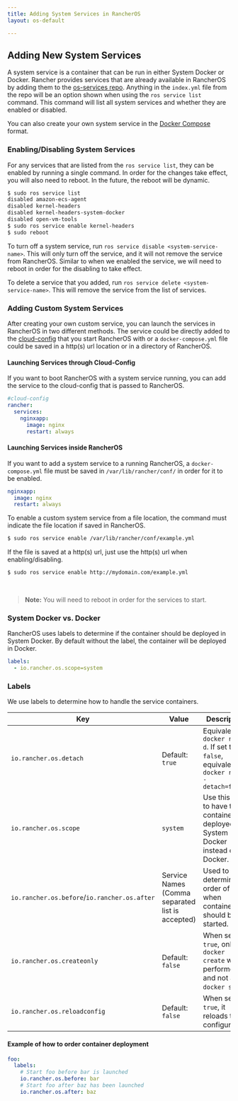 ```yaml
---
title: Adding System Services in RancherOS
layout: os-default

---
```


## Adding New System Services

A system service is a container that can be run in either System Docker or Docker. Rancher provides services that are already available in RancherOS by adding them to the [os-services repo](https://github.com/rancher/os-services). Anything in the `index.yml` file from the repo will be an option shown when using the `ros service list` command. This command will list all system services and whether they are enabled or disabled.

You can also create your own system service in the [Docker Compose](https://docs.docker.com/compose/) format. 

### Enabling/Disabling System Services

For any services that are listed from the `ros service list`, they can be enabled by running a single command. In order for the changes take effect, you will also need to reboot. In the future, the reboot will be dynamic.

```bash
$ sudo ros service list
disabled amazon-ecs-agent
disabled kernel-headers
disabled kernel-headers-system-docker
disabled open-vm-tools
$ sudo ros service enable kernel-headers
$ sudo reboot
```

To turn off a system service, run `ros service disable <system-service-name>`. This will only turn off the service, and it will not remove the service from RancherOS. Similar to when we enabled the service, we will need to reboot in order for the disabling to take effect.

To delete a service that you added, run `ros service delete <system-service-name>`. This will remove the service from the list of services.

### Adding Custom System Services

After creating your own custom service, you can launch the services in RancherOS in two different methods. The service could be directly added to the [cloud-config]({{site.baseurl}}/os/cloud-config/) that you start RancherOS with or a `docker-compose.yml` file could be saved in a http(s) url location or in a directory of RancherOS. 

#### Launching Services through Cloud-Config

If you want to boot RancherOS with a system service running, you can add the service to the cloud-config that is passed to RancherOS.

```yaml
#cloud-config
rancher:
  services: 
    nginxapp:
      image: nginx
      restart: always
```      

#### Launching Services inside RancherOS 

If you want to add a system service to a running RancherOS, a `docker-compose.yml` file must be saved in `/var/lib/rancher/conf/` in order for it to be enabled. 

```yaml
nginxapp:
  image: nginx
  restart: always
```     

To enable a custom system service from a file location, the command must indicate the file location if saved in RancherOS.

```bash
$ sudo ros service enable /var/lib/rancher/conf/example.yml
```

If the file is saved at a http(s) url, just use the http(s) url when enabling/disabling.

```bash
$ sudo ros service enable http://mydomain.com/example.yml
```

<br>

> **Note:** You will need to reboot in order for the services to start.

### System Docker vs. Docker

RancherOS uses labels to determine if the container should be deployed in System Docker. By default without the label, the container will be deployed in Docker.

```yaml
labels:
  - io.rancher.os.scope=system
```

### Labels

We use labels to determine how to handle the service containers.

Key | Value |Description
----|-----|---
`io.rancher.os.detach` | Default: `true` | Equivalent of `docker run -d`. If set to `false`, equivalent of `docker run --detach=false`
`io.rancher.os.scope` | `system` | Use this label to have the container deployed in System Docker instead of Docker.
`io.rancher.os.before`/`io.rancher.os.after` | Service Names (Comma separated list is accepted) | Used to determine order of when containers should be started. 
`io.rancher.os.createonly` | Default: `false` | When set to `true`, only a `docker create` will be performed and not a `docker start`.
`io.rancher.os.reloadconfig` | Default: `false`| When set to `true`, it reloads the configuration. 


#### Example of how to order container deployment

```yaml
foo:
  labels:
    # Start foo before bar is launched
    io.rancher.os.before: bar
    # Start foo after baz has been launched
    io.rancher.os.after: baz 
```

